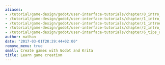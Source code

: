 ```yaml
---
aliases:
- /tutorial/game-design/godot/user-interface-tutorials/chapter/0_intro_to_multiplayer_in_godot_3_lobby_demo_overview_/
- /tutorial/game-design/godot/user-interface-tutorials/chapter/1_intro_to_multiplayer_in_godot_/
- /tutorial/game-design/godot/user-interface-tutorials/chapter/1_introduction_to_ui_containers_in_godot_3_/
- /tutorial/game-design/godot/user-interface-tutorials/chapter/2_intro_to_multiplayer_in_godot_/
- /tutorial/game-design/godot/user-interface-tutorials/chapter/6_tips_align_and_center_items_in_a_grid_in_godot_/
author: nathan
date: "2017-03-01T20:29:44+02:00"
remove_menu: true
small: Create games with Godot and Krita
title: Learn game creation
---
```

